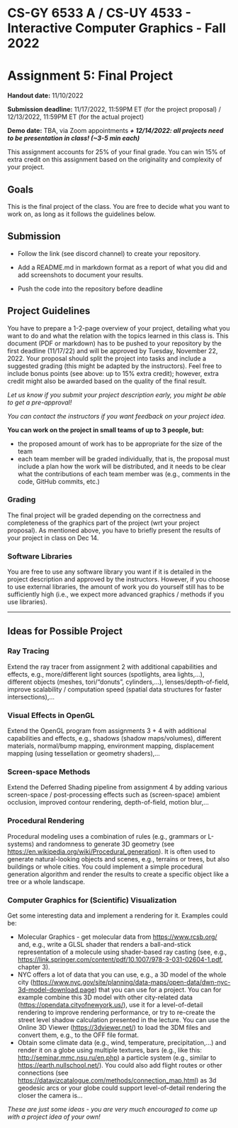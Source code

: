 # CS-GY 6533 A / CS-UY 4533 - Interactive Computer Graphics - Fall 2022

# Assignment 5: Final Project

**Handout date:** 11/10/2022

**Submission deadline:** 11/17/2022, 11:59PM ET (for the project proposal) / 12/13/2022, 11:59PM ET (for the actual project)

**Demo date:**  TBA, via Zoom appointments ***+ 12/14/2022: all projects need to be presentation in class! (~3-5 min each)***

This assignment accounts for 25\% of your final grade. You can win 15\% of extra credit on this assignment based on the originality and complexity of your project.

## Goals

This is the final project of the class. You are free to decide what you want to work on, as long as it follows the guidelines below.

## Submission

*	Follow the link (see discord channel) to create your repository.

*	Add a README.md in markdown format as a report of what you did and add screenshots to document your results.

*	Push the code into the repository before deadline

## Project Guidelines

You have to prepare a 1-2-page overview of your project, detailing what you want to do and what the relation with the topics learned in this class is. This document (PDF or markdown) has to be pushed to your repository by the first deadline (11/17/22) and will be approved by Tuesday, November 22, 2022. Your proposal should split the project into tasks and include a suggested grading (this might be adapted by the instructors). Feel free to include bonus points (see above: up to 15% extra credit); however, extra credit might also be awarded based on the quality of the final result.

*Let us know if you submit your project description early, you might be able to get a pre-approval!*

*You can contact the instructors if you want feedback on your project idea.*

**You can work on the project in small teams of up to 3 people, but:**

* the proposed amount of work has to be appropriate for the size of the team
* each team member will be graded individually, that is, the proposal must include a plan how the work will be distributed, and it needs to be clear what the contributions of each team member was (e.g., comments in the code, GitHub commits, etc.)

### Grading ###

The final project will be graded depending on the correctness and completeness of the graphics part of the project (wrt your project proposal). As mentioned above, you have to briefly present the results of your project in class on Dec 14.

### Software Libraries ###

You are free to use any software library you want if it is detailed in the project description and approved by the instructors. However, if you choose to use external libraries, the amount of work you do yourself still has to be sufficiently high (i.e., we expect more advanced graphics / methods if you use libraries).

_________________

## Ideas for Possible Project ##

### Ray Tracing ###
Extend the ray tracer from assignment 2 with additional capabilities and effects, e.g., more/different light sources (spotlights, area lights,...), different objects (meshes, tori/“donuts”, cylinders,...), lenses/depth-of-field, improve scalability / computation speed (spatial data structures for faster intersections),...

### Visual Effects in OpenGL ###
Extend the OpenGL program from assignments 3 + 4 with additional capabilities and effects, e.g., shadows (shadow maps/volumes), different materials, normal/bump mapping, environment mapping, displacement mapping (using tessellation or geometry shaders),...

### Screen-space Methods ###
Extend the Deferred Shading pipeline from assignment 4  by adding various screen-space / post-processing effects such as (screen-space) ambient occlusion, improved contour rendering, depth-of-field, motion blur,...

### Procedural Rendering ###
Procedural modeling uses a combination of rules (e.g., grammars or L-systems) and randomness to generate 3D geometry (see https://en.wikipedia.org/wiki/Procedural_generation). It is often used to generate natural-looking objects and scenes, e.g., terrains or trees, but also buildings or whole cities. You could implement a simple procedural generation algorithm and render the results to create a specific object like a tree or a whole landscape.

### Computer Graphics for (Scientific) Visualization ###
Get some interesting data and implement a rendering for it. Examples could be: 
 * Molecular Graphics - get molecular data from https://www.rcsb.org/ and, e.g., write a GLSL shader that renders a ball-and-stick representation of a molecule using shader-based ray casting (see, e.g., https://link.springer.com/content/pdf/10.1007/978-3-031-02604-1.pdf, chapter 3). 
 * NYC offers a lot of data that you can use, e.g., a 3D model of the whole city (https://www.nyc.gov/site/planning/data-maps/open-data/dwn-nyc-3d-model-download.page) that you can use for a project. You can for example combine this 3D model with other city-related data (https://opendata.cityofnewyork.us/), use it for a level-of-detail rendering to improve rendering performance, or try to re-create the street level shadow calculation presented in the lecture. You can use the Online 3D Viewer (https://3dviewer.net/) to load the 3DM files and convert them, e.g., to the OFF file format.
 * Obtain some climate data (e.g., wind, temperature, precipitation,...) and render it on a globe using multiple textures, bars (e.g., like this: http://seminar.mmc.nsu.ru/en.php) a particle system (e.g., similar to https://earth.nullschool.net/). You could also add flight routes or other connections (see https://datavizcatalogue.com/methods/connection_map.html) as 3d geodesic arcs or your globe could support level-of-detail rendering the closer the camera is...

*These are just some ideas - you are very much encouraged to come up with a project idea of your own!*